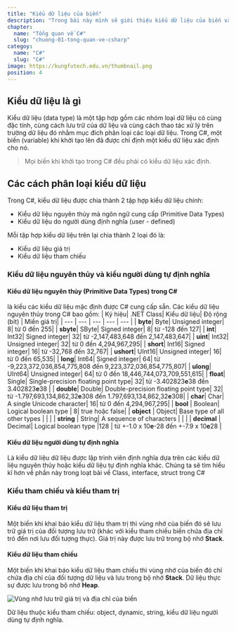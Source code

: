 ```yaml
---
title: "Kiểu dữ liệu của biến"
description: "Trong bài này mình sẽ giới thiệu kiểu dữ liệu của biến và phân loại chúng như thế nào."
chapter:
  name: "Tổng quan về C#"
  slug: "chuong-01-tong-quan-ve-csharp"
categoy:
  name: "C#"
  slug: "C#"
image: https://kungfutech.edu.vn/thumbnail.png
position: 4
---
```


## Kiểu dữ liệu là gì

Kiểu dữ liệu (data type) là một tập hợp gồm các nhóm loại dữ liệu có cùng đặc tính, cùng cách lưu trữ của dữ liệu và cùng cách thao tác xử lý trên trường dữ liệu đó nhằm mục đích phân loại các loại dữ liệu. Trong C#, một biến (variable) khi khởi tạo lên đã được chỉ định một kiểu dữ liệu xác định cho nó.

> Mọi biến khi khởi tạo trong C# đều phải có kiểu dữ liệu xác định.

## Các cách phân loại kiểu dữ liệu

Trong C#, kiểu dữ liệu được chia thành 2 tập hợp kiểu dữ liệu chính:

- Kiểu dữ liệu nguyên thủy mà ngôn ngữ cung cấp (Primitive Data Types)
- Kiểu dữ liệu do người dùng định nghĩa (user - defined)

Mỗi tập hợp kiểu dữ liệu trên lại chia thành 2 loại đó là:

- Kiểu dữ liệu giá trị
- Kiểu dữ liệu tham chiếu

### Kiểu dữ liệu nguyên thủy và kiểu người dùng tự định nghĩa

#### Kiểu dữ liệu nguyên thủy (Primitive Data Types) trong C#

là kiểu các kiểu dữ liệu mặc định được C# cung cấp sẵn.
Các kiểu dữ liệu nguyên thủy trong C# bao gồm:
| Ký hiệu| .NET Class| Kiểu dữ liệu| Độ rộng (bit) | Miền giá trị|
| --- | --- | --- | --- | --- |
| **byte**| Byte| Unsigned integer| 8| từ 0 đến 255|
| **sbyte**| SByte| Signed integer| 8| từ -128 đến 127|
| **int**| Int32| Signed integer| 32| từ -2,147,483,648 đến 2,147,483,647|
| **uint**| Int32| Unsigned integer| 32| từ 0 đến 4,294,967,295|
| **short**| Int16| Signed integer| 16| từ -32,768 đến 32,767|
| **ushort**| UInt16| Unsigned integer| 16| từ 0 đến 65,535|
| **long**| Int64| Signed integer| 64| từ -9,223,372,036,854,775,808 đến 9,223,372,036,854,775,807|
| **ulong**| UInt64| Unsigned integer| 64| từ 0 đến 18,446,744,073,709,551,615|
| **float**| Single| Single-precision floating point type| 32| từ -3.402823**e**38 đến 3.402823**e**38 |
| **double**| Double| Double-precision floating point type| 32| từ -1.797,693,134,862,32**e**308 đến 1.797,693,134,862,32**e**308|
| **char**| Char| A single Unicode character| 16| từ 0 đến 4,294,967,295|
| **bool** | Boolean| Logical boolean type | 8| true hoặc false|
| **object** | Object| Base type of all other types | | |
| **string** | String| A sequence of characters | | |
| **decimal** | Decimal| Logical boolean type |128 | từ +-1.0 x 10**e**-28 đến +-7.9 x 10**e**28 |

#### Kiểu dữ liệu người dùng tự định nghĩa

Là kiểu dữ liệu dữ liệu được lập trình viên định nghĩa dựa trên các kiểu dữ liệu nguyên thủy hoặc kiểu dữ liệu tự định nghĩa khác. Chúng ta sẽ tìm hiểu kĩ hơn về phần này trong loạt bài về Class, interface, struct trong C#

### Kiểu tham chiếu và kiểu tham trị

#### Kiểu dữ liệu tham trị

Một biến khi khai báo kiểu dữ liệu tham trị thì vùng nhớ của biến đó sẽ lưu trữ giá trị của đối tượng lưu trữ (khác với kiểu tham chiếu biến chứa địa chỉ trỏ đến nơi lưu đối tượng thực). Giá trị này được lưu trữ trong bộ nhớ **Stack**.

#### Kiểu dữ liệu tham chiếu

Một biến khi khai báo kiểu dữ liệu tham chiếu thì vùng nhớ của biến đó chỉ chứa địa chỉ của đối tượng dữ liệu và lưu trong bộ nhớ **Stack**. Dữ liệu thực sự được lưu trong bộ nhớ **Heap**.

![Vùng nhớ lưu trữ giá trị và địa chỉ của biến](https://user-images.githubusercontent.com/50008521/193491385-b3f741d6-6365-4d57-aa63-36b726ddf736.jpg)

Dữ liệu thuộc kiểu tham chiếu: object, dynamic, string, kiểu dữ liệu người dùng tự định nghĩa.
